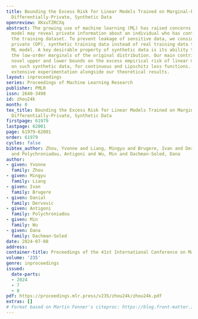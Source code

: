 ```yaml
---
title: Bounding the Excess Risk for Linear Models Trained on Marginal-Preserving,
  Differentially-Private, Synthetic Data
openreview: XKxuTZRCXq
abstract: The growing use of machine learning (ML) has raised concerns that an ML
  model may reveal private information about an individual who has contributed to
  the training dataset. To prevent leakage of sensitive data, we consider using differentially-
  private (DP), synthetic training data instead of real training data to train an
  ML model. A key desirable property of synthetic data is its ability to preserve
  the low-order marginals of the original distribution. Our main contribution comprises
  novel upper and lower bounds on the excess empirical risk of linear models trained
  on such synthetic data, for continuous and Lipschitz loss functions. We perform
  extensive experimentation alongside our theoretical results.
layout: inproceedings
series: Proceedings of Machine Learning Research
publisher: PMLR
issn: 2640-3498
id: zhou24k
month: 0
tex_title: Bounding the Excess Risk for Linear Models Trained on Marginal-Preserving,
  Differentially-Private, Synthetic Data
firstpage: 61979
lastpage: 62001
page: 61979-62001
order: 61979
cycles: false
bibtex_author: Zhou, Yvonne and Liang, Mingyu and Brugere, Ivan and Dervovic, Danial
  and Polychroniadou, Antigoni and Wu, Min and Dachman-Soled, Dana
author:
- given: Yvonne
  family: Zhou
- given: Mingyu
  family: Liang
- given: Ivan
  family: Brugere
- given: Danial
  family: Dervovic
- given: Antigoni
  family: Polychroniadou
- given: Min
  family: Wu
- given: Dana
  family: Dachman-Soled
date: 2024-07-08
address:
container-title: Proceedings of the 41st International Conference on Machine Learning
volume: '235'
genre: inproceedings
issued:
  date-parts:
  - 2024
  - 7
  - 8
pdf: https://proceedings.mlr.press/v235/zhou24k/zhou24k.pdf
extras: []
# Format based on Martin Fenner's citeproc: https://blog.front-matter.io/posts/citeproc-yaml-for-bibliographies/
---
```

